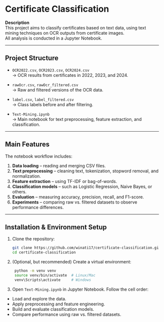 # Certificate Classification

**Description**  
This project aims to classify certificates based on text data, using text mining techniques on OCR outputs from certificate images.  
All analysis is conducted in a Jupyter Notebook.

---

## Project Structure
- `OCR2022.csv`, `OCR2023.csv`, `OCR2024.csv`  
  → OCR results from certificates in 2022, 2023, and 2024.

- `rawOcr.csv`, `rawOcr_filtered.csv`  
  → Raw and filtered versions of the OCR data.

- `label.csv`, `label_filtered.csv`  
  → Class labels before and after filtering.

- `Text-Mining.ipynb`  
  → Main notebook for text preprocessing, feature extraction, and classification.

---

## Main Features
The notebook workflow includes:
1. **Data loading** – reading and merging CSV files.
2. **Text preprocessing** – cleaning text, tokenization, stopword removal, and normalization.
3. **Feature extraction** – using TF-IDF or bag-of-words.
4. **Classification models** – such as Logistic Regression, Naive Bayes, or others.
5. **Evaluation** – measuring accuracy, precision, recall, and F1-score.
6. **Experiments** – comparing raw vs. filtered datasets to observe performance differences.

---

## Installation & Environment Setup
1. Clone the repository:
   ```bash
   git clone https://github.com/winati17/certificate-classification.git
   cd certificate-classification
   ```

2. (Optional, but recommended) Create a virtual environment:
   ```bash
    python -m venv venv
    source venv/bin/activate  # Linux/Mac
    venv\Scripts\activate     # Windows
   ```

3. Open `Text-Mining.ipynb` in Jupyter Notebook. Follow the cell order:
- Load and explore the data.
- Apply preprocessing and feature engineering.
- Build and evaluate classification models.
- Compare performance using raw vs. filtered datasets.